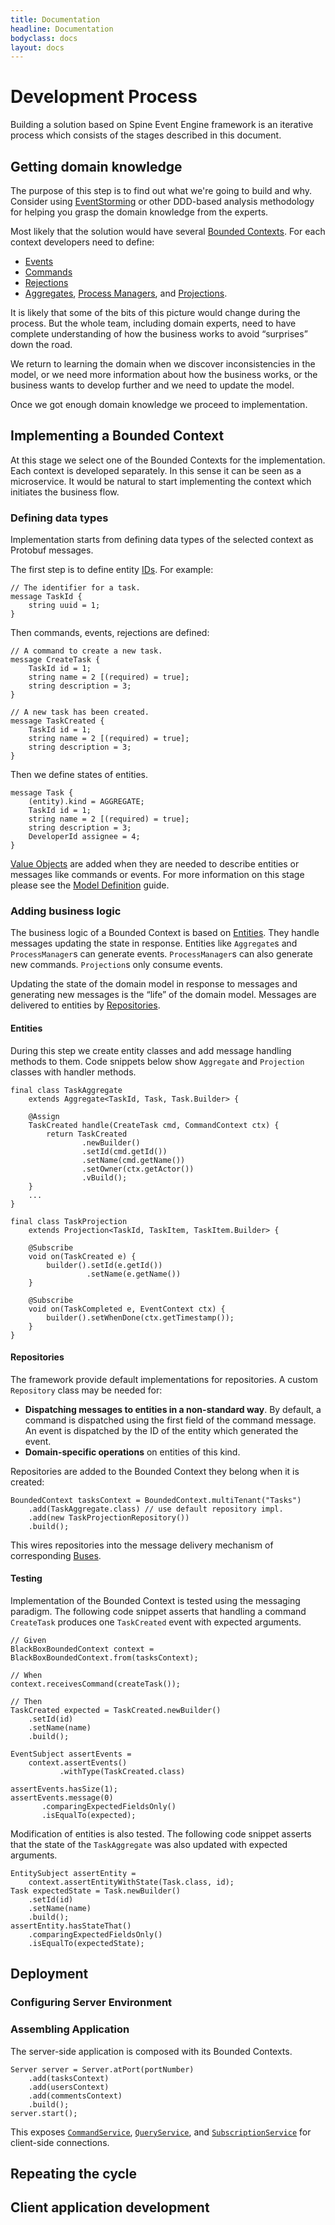 ```yaml
---
title: Documentation
headline: Documentation
bodyclass: docs
layout: docs
---
```

# Development Process

Building a solution based on Spine Event Engine framework is an iterative process which consists
of the stages described in this document.
 
## Getting domain knowledge

The purpose of this step is to find out what we're going to build and why.
Consider using [EventStorming](https://eventstorming.com) or other DDD-based analysis 
methodology for helping you grasp the domain knowledge from the experts.
 
Most likely that the solution would have several [Bounded Contexts](concepts.html#bounded-context). 
For each context developers need to define:
  * [Events](concepts.html#event)
  * [Commands](concepts.html#command)
  * [Rejections](concepts.html#rejection)
  * [Aggregates](concepts.html#aggregate), 
    [Process Managers](concepts.html#process-manager), and
    [Projections](concepts.html#projection).

It is likely that some of the bits of this picture would change during the process.
But the whole team, including domain experts, need to have complete understanding of how the 
business works to avoid “surprises” down the road. 

We return to learning the domain when we discover inconsistencies in the model,
or we need more information about how the business works, or the business wants to develop further
and we need to update the model.

Once we got enough domain knowledge we proceed to implementation. 

## Implementing a Bounded Context

At this stage we select one of the Bounded Contexts for the implementation.
Each context is developed separately. In this sense it can be seen as a microservice.
It would be natural to start implementing the context which initiates the business flow.

### Defining data types

Implementation starts from defining data types of the selected context as Protobuf messages.

The first step is to define entity [IDs](concepts.html#identifier). For example:
<pre class="highlight lang-proto">
<code>// The identifier for a task.
message TaskId {
    string uuid = 1;
}
</code></pre>

Then commands, events, rejections are defined:
<pre class="highlight lang-proto">
<code>// A command to create a new task.
message CreateTask {
    TaskId id = 1;
    string name = 2 [(required) = true];
    string description = 3;
}
</code></pre>

<pre class="highlight lang-proto">
<code>// A new task has been created.
message TaskCreated {
    TaskId id = 1;
    string name = 2 [(required) = true];
    string description = 3;
}
</code></pre>
 
Then we define states of entities.
<pre class="highlight lang-proto">
<code>message Task {
    (entity).kind = AGGREGATE;
    TaskId id = 1;
    string name = 2 [(required) = true];
    string description = 3;
    DeveloperId assignee = 4;
}</code></pre>
 
[Value Objects](concepts.html#value-object) are added when they are needed to describe entities
or messages like commands or events. For more information on this stage please see
the [Model Definition](/docs/guides/model-definition.html) guide.

### Adding business logic

The business logic of a Bounded Context is based on [Entities](#entities).
They handle messages updating the state in response. Entities like `Aggregate`s and
`ProcessManager`s can generate events. `ProcessManager`s can also generate new commands.
`Projection`s only consume events. 

Updating the state of the domain model in response to messages and generating new messages is
the “life” of the domain model. Messages are delivered to entities by [Repositories](#repositories).

#### Entities

During this step we create entity classes and add message handling methods to them. 
Code snippets below show `Aggregate` and `Projection` classes with handler methods.

<pre class="highlight lang-java">
<code>final class TaskAggregate
    extends Aggregate&lt;TaskId, Task, Task.Builder&gt; {
    
    @Assign
    TaskCreated handle(CreateTask cmd, CommandContext ctx) {
        return TaskCreated
                .newBuilder()
                .setId(cmd.getId())
                .setName(cmd.getName())
                .setOwner(ctx.getActor())
                .vBuild();
    }
    ...
}
</code></pre>

<pre class="highlight lang-java">
<code>final class TaskProjection
    extends Projection&lt;TaskId, TaskItem, TaskItem.Builder&gt; {

    @Subscribe
    void on(TaskCreated e) {
        builder().setId(e.getId())
                 .setName(e.getName())
    }

    @Subscribe
    void on(TaskCompleted e, EventContext ctx) {
        builder().setWhenDone(ctx.getTimestamp());
    }
}</code></pre>

#### Repositories
The framework provide default implementations for repositories.
A custom `Repository` class may be needed for:
  * <strong>Dispatching messages to entities in a non-standard way</strong>.
    By default, a command is dispatched using the first field of the command message.
    An event is dispatched by the ID of the entity which generated the event.
  * <strong>Domain-specific operations</strong> on entities of this kind.
  
Repositories are added to the Bounded Context they belong when it is created:

<pre class="highlight lang-java">
<code>BoundedContext tasksContext = BoundedContext.multiTenant("Tasks")
    .add(TaskAggregate.class) // use default repository impl.
    .add(new TaskProjectionRepository())
    .build();
</code></pre>  

This wires repositories into the message delivery mechanism of corresponding
[Buses](concepts.html#message-buses).
  
#### Testing
Implementation of the Bounded Context is tested using the messaging paradigm.
The following code snippet asserts that handling a command `CreateTask` produces one 
`TaskCreated` event with expected arguments.
 
<pre class="highlight lang-java"><code>// Given
BlackBoxBoundedContext context = BlackBoxBoundedContext.from(tasksContext);

// When
context.receivesCommand(createTask());

// Then
TaskCreated expected = TaskCreated.newBuilder()
    .setId(id)
    .setName(name)
    .build();

EventSubject assertEvents = 
    context.assertEvents()
           .withType(TaskCreated.class)    

assertEvents.hasSize(1);
assertEvents.message(0)
       .comparingExpectedFieldsOnly()
       .isEqualTo(expected);  
</code></pre>

Modification of entities is also tested. The following code snippet asserts that the state
of the `TaskAggregate` was also updated with expected arguments.

<pre class="highlight lang-java"><code>EntitySubject assertEntity = 
    context.assertEntityWithState(Task.class, id);
Task expectedState = Task.newBuilder()
    .setId(id)
    .setName(name)
    .build();
assertEntity.hasStateThat()
    .comparingExpectedFieldsOnly()
    .isEqualTo(expectedState);
</code></pre>

## Deployment

### Configuring Server Environment

### Assembling Application

The server-side application is composed with its Bounded Contexts.

<pre class="highlight lang-java"><code>Server server = Server.atPort(portNumber)
    .add(tasksContext)
    .add(usersContext)
    .add(commentsContext)
    .build();
server.start();    
</code></pre>

This exposes [`CommandService`](concepts.html#command-service), 
[`QueryService`](concepts.html#query-service), and 
[`SubscriptionService`](concepts.md#subscription-service) for client-side connections.

## Repeating the cycle

## Client application development
 


  

